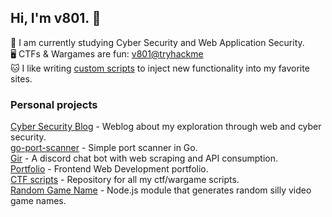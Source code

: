 ## Hi, I'm v801. :space_invader:

:seedling: I am currently studying Cyber Security and Web Application Security.  
:desktop_computer: CTFs & Wargames are fun: [v801@tryhackme](https://tryhackme.com/p/v801)  
:cat: I like writing [custom scripts](https://github.com/v801/fmm) to inject new functionality into my favorite sites.  

### Personal projects
[Cyber Security Blog](https://v801.github.io) - Weblog about my exploration through web and cyber security.  
[go-port-scanner](https://github.com/v801/go-port-scanner) - Simple port scanner in Go.  
[Gir](https://github.com/v801/gir) - A discord chat bot with web scraping and API consumption.  
[Portfolio](https://v801.github.io/portfolio/) - Frontend Web Development portfolio.  
[CTF scripts](https://github.com/v801/capture-the-flag) - Repository for all my ctf/wargame scripts.  
[Random Game Name](https://github.com/v801/random-game-name) - Node.js module that generates random silly video game names.  
